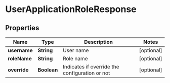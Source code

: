 
# UserApplicationRoleResponse

## Properties
Name | Type | Description | Notes
------------ | ------------- | ------------- | -------------
**username** | **String** | User name |  [optional]
**roleName** | **String** | Role name |  [optional]
**override** | **Boolean** | Indicates if override the configuration or not |  [optional]



